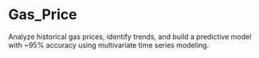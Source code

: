 # Gas_Price
Analyze historical gas prices, identify trends, and build a predictive model with ~95% accuracy using multivariate time series modeling.
